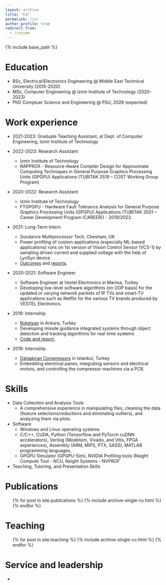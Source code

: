 ```yaml
---
layout: archive
title: "CV"
permalink: /cv/
author_profile: true
redirect_from:
  - /resume
---
```


{% include base_path %}

Education
======
* BSc, Electrical/Electronics Engineering @ Middle East Technical University (2015-2020)
* MSc, Computer Engineering @ Izmir Institute of Technology (2020-2023)
* PhD Comptuer Science and Engineering @ PSU, 2028 (expected)

Work experience
======
* 2021-2023: Graduate Teaching Assistant, at Dept. of Computer Engineering, Izmir Institute of Technology 

* 2022-2023: Research Assistant
  * Izmir Institute of Technology 
  * RAPPROX - Resource-Aware Compiler Design for Approximate Computing Techniques in General Purpose Graphics Processing Units (GPGPU) Applications (TUBITAK 2519 – COST Working Group Program)

* 2020-2022: Research Assistant
  * Izmir Institute of Technology 
  * FTGPGPU - Hardware Fault Tolerance Analysis for General Purpose Graphics Processing Units (GPGPU) Applications (TUBITAK 3501 – Career Development Program (CAREER)) - 2019/2022.

* 2021: Long-Term Intern
  * Sundance Multiprocessor Tech, Chesham, UK 
  * Power profiling of custom applications (especially ML-based applications) runs on 1st version of Vision Control Sensor (VCS-1) by sampling driven current and supplied voltage with the help of LynSyn device.
  * [Outcomes](https://github.com/topcuburak/Internship-Sundance) and [reports](https://www.sundance.com/hipeac-internship-report-2021/).

* 2020-2021: Software Engineer
  * Software Engineer at Vestel Electronics in Manisa, Turkey
  * Developing low-level software algorithms (on OOP basis) for the updated or varying network packets of IP TVs and smart-TV applications such as Netflix for the various TV brands produced by VESTEL Electronics.

* 2019: Internship 
  * [Roketsan](https://www.roketsan.com.tr/tr) in Ankara, Turkey
  * Developing missile guidance integrated systems through object detection and tracking algorithms for real-time systems 
  * [Code and report.]([algorithm](https://github.com/topcuburak/topcuburak.github.io/blob/master/_data/RoketsanIntenshipReport.pdf))

* 2019: Internship 
  * [Dalgakiran Compressors](https://www.dalgakiran.com/en) in Istanbul, Turkey
  * Embedding electrical panes, integrating sensors and electrical motors, and controlling the compressor machines via a PCB.

Skills
======
* Data Collection and Analysis Tools
  * A comprehensive experience in manipulating files, cleaning the data (feature selections/reductions and eliminating outliers), and analyzing them via plots.  
* Software
  * Windows and Linux operating systems
  * C/C++, CUDA, Python (Tensorflow and PyTorch cuDNN accelerators), Verilog (Modelsim, Vivado, and Vitis, FPGA experiences), Assembly (ARM, MIPS, PTX, SASS), MATLAB programming languages,
  * GPGPU Simulator (GPGPU-Sim), NVIDIA Profiling tools (Nsight Compute Tool - NCU, Nsight Systems - NVPROF 
* Teaching, Tutoring, and Presentation Skills

Publications
======
  <ul>{% for post in site.publications %}
    {% include archive-single-cv.html %}
  {% endfor %}</ul>
   
Teaching
======
  <ul>{% for post in site.teaching %}
    {% include archive-single-cv.html %}
  {% endfor %}</ul>
  
Service and leadership
======
* 
